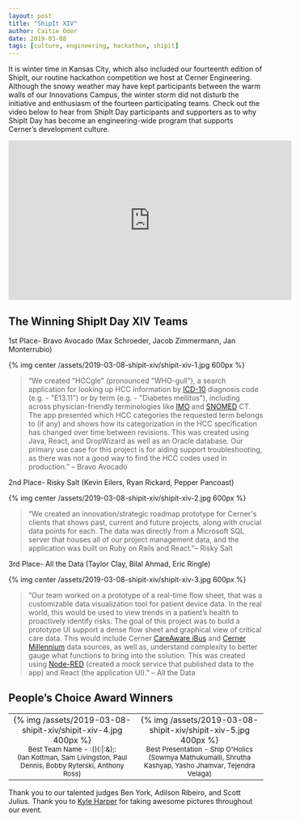 ```yaml
---
layout: post
title: "ShipIt XIV"
author: Caitie Oder
date: 2019-03-08
tags: [culture, engineering, hackathon, shipit]
---
```


It is winter time in Kansas City, which also included our fourteenth edition of ShipIt, our routine hackathon competition we host at Cerner Engineering. Although the snowy weather may have kept participants between the warm walls of our Innovations Campus, the winter storm did not disturb the initiative and enthusiasm of the fourteen participating teams.
Check out the video below to hear from ShipIt Day participants and supporters as to why ShipIt Day has become an engineering-wide program that supports Cerner’s development culture.

<div align="center">
  <iframe width="560" height="315" src="https://www.youtube.com/embed/uNo5666TPaA" frameborder="0" allow="accelerometer; autoplay; encrypted-media; gyroscope; picture-in-picture" allowfullscreen></iframe>
</div>

## The Winning ShipIt Day XIV Teams
1st Place- Bravo Avocado (Max Schroeder, Jacob Zimmermann, Jan Monterrubio)

{% img center /assets/2019-03-08-shipit-xiv/shipit-xiv-1.jpg 600px %}

 >“We created "HCCgle" (pronounced "WHO-gull"), a search application for looking up HCC information by [ICD-10](https://en.wikipedia.org/wiki/ICD-10) diagnosis code (e.g. - "E13.11") or by term (e.g. - "Diabetes mellitus"), including across physician-friendly terminologies like [IMO](https://en.wikipedia.org/wiki/Intelligent_Medical_Objects) and [SNOMED](https://en.wikipedia.org/wiki/Systematized_Nomenclature_of_Medicine) CT. The app presented which HCC categories the requested term belongs to (if any) and shows how its categorization in the HCC specification has changed over time between revisions. This was created using Java, React, and DropWizard as well as an Oracle database. Our primary use case for this project is for aiding support troubleshooting, as there was not a good way to find the HCC codes used in production.” – Bravo Avocado

2nd Place- Risky Salt (Kevin Eilers, Ryan Rickard, Pepper Pancoast)

{% img center /assets/2019-03-08-shipit-xiv/shipit-xiv-2.jpg 600px %}

>“We created an innovation/strategic roadmap prototype for Cerner's clients that shows past, current and future projects, along with crucial data points for each. The data was directly from a Microsoft SQL server that houses all of our project management data, and the application was built on Ruby on Rails and React.”– Risky Salt

3rd Place- All the Data (Taylor Clay, Bilal Ahmad, Eric Ringle)

{% img center /assets/2019-03-08-shipit-xiv/shipit-xiv-3.jpg 600px %}

>“Our team worked on a prototype of a real-time flow sheet, that was a customizable data visualization tool for patient device data. In the real world, this would be used to view trends in a patient’s health to proactively identify risks. The goal of this project was to build a prototype UI support a dense flow sheet and graphical view of critical care data. This would include Cerner [CareAware iBus](https://www.cerner.com/pages/careaware) and [Cerner Millennium](https://www.cerner.com/solutions/health-systems) data sources, as well as, understand complexity to better gauge what functions to bring into the solution. This was created using [Node-RED](https://nodered.org/) (created a mock service that published data to the app) and React (the application UI).” – All the Data


## People’s Choice Award Winners

<div align="center">
  <table>
    <tr>
      <td align="center">
        {% img /assets/2019-03-08-shipit-xiv/shipit-xiv-4.jpg 400px %}<br>
        <sub>Best Team Name - :(){:|:&};:<br> (Ian Kottman, Sam Livingston, Paul Dennis, Bobby Ryterski, Anthony Ross)</sub>
      </td>
      <td align="center">
        {% img /assets/2019-03-08-shipit-xiv/shipit-xiv-5.jpg 400px %}<br>
        <sub>Best Presentation - Ship O'Holics <br>(Sowmya Mathukumalli, Shrutha Kashyap, Yasho Jhamvar, Tejendra Velaga)</sub>
      </td>
    </tr>
  </table>
</div> 	

Thank you to our talented judges Ben York, Adilson Ribeiro, and Scott Julius. Thank you to [Kyle Harper](https://twitter.com/kylesharpe) for taking awesome pictures throughout our event.
